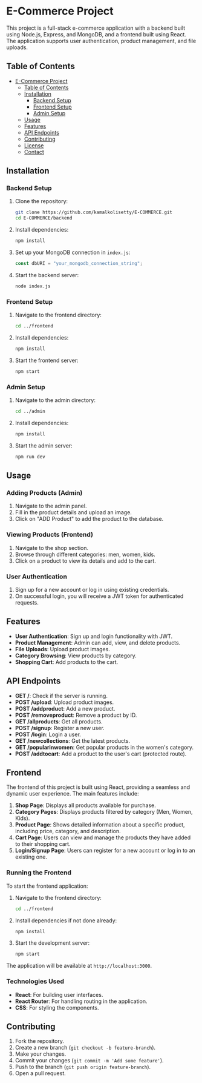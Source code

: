 

# E-Commerce Project

This project is a full-stack e-commerce application with a backend built using Node.js, Express, and MongoDB, and a frontend built using React. The application supports user authentication, product management, and file uploads.

## Table of Contents

- [E-Commerce Project](#e-commerce-project)
  - [Table of Contents](#table-of-contents)
  - [Installation](#installation)
    - [Backend Setup](#backend-setup)
    - [Frontend Setup](#frontend-setup)
    - [Admin Setup](#admin-setup)
  - [Usage](#usage)
  - [Features](#features)
  - [API Endpoints](#api-endpoints)
  - [Contributing](#contributing)
  - [License](#license)
  - [Contact](#contact)

## Installation

### Backend Setup

1. Clone the repository:
   ```sh
   git clone https://github.com/kamalkolisetty/E-COMMERCE.git
   cd E-COMMERCE/backend
   ```

2. Install dependencies:
   ```sh
   npm install
   ```

3. Set up your MongoDB connection in `index.js`:
   ```js
   const dbURI = "your_mongodb_connection_string";
   ```

4. Start the backend server:
   ```sh
   node index.js
   ```

### Frontend Setup

1. Navigate to the frontend directory:
   ```sh
   cd ../frontend
   ```

2. Install dependencies:
   ```sh
   npm install
   ```

3. Start the frontend server:
   ```sh
   npm start
   ```

### Admin Setup

1. Navigate to the admin directory:
   ```sh
   cd ../admin
   ```

2. Install dependencies:
   ```sh
   npm install
   ```

3. Start the admin server:
   ```sh
   npm run dev
   ```

## Usage

### Adding Products (Admin)

1. Navigate to the admin panel.
2. Fill in the product details and upload an image.
3. Click on "ADD Product" to add the product to the database.

### Viewing Products (Frontend)

1. Navigate to the shop section.
2. Browse through different categories: men, women, kids.
3. Click on a product to view its details and add to the cart.

### User Authentication

1. Sign up for a new account or log in using existing credentials.
2. On successful login, you will receive a JWT token for authenticated requests.

## Features

- **User Authentication**: Sign up and login functionality with JWT.
- **Product Management**: Admin can add, view, and delete products.
- **File Uploads**: Upload product images.
- **Category Browsing**: View products by category.
- **Shopping Cart**: Add products to the cart.

## API Endpoints

- **GET /**: Check if the server is running.
- **POST /upload**: Upload product images.
- **POST /addproduct**: Add a new product.
- **POST /removeproduct**: Remove a product by ID.
- **GET /allproducts**: Get all products.
- **POST /signup**: Register a new user.
- **POST /login**: Login a user.
- **GET /newcollections**: Get the latest products.
- **GET /popularinwomen**: Get popular products in the women's category.
- **POST /addtocart**: Add a product to the user's cart (protected route).

## Frontend

The frontend of this project is built using React, providing a seamless and dynamic user experience. The main features include:

1. **Shop Page**: Displays all products available for purchase.
2. **Category Pages**: Displays products filtered by category (Men, Women, Kids).
3. **Product Page**: Shows detailed information about a specific product, including price, category, and description.
4. **Cart Page**: Users can view and manage the products they have added to their shopping cart.
5. **Login/Signup Page**: Users can register for a new account or log in to an existing one.

### Running the Frontend

To start the frontend application:

1. Navigate to the frontend directory:
   ```sh
   cd ../frontend
   ```

2. Install dependencies if not done already:
   ```sh
   npm install
   ```

3. Start the development server:
   ```sh
   npm start
   ```

The application will be available at `http://localhost:3000`.

### Technologies Used

- **React**: For building user interfaces.
- **React Router**: For handling routing in the application.
- **CSS**: For styling the components.

## Contributing

1. Fork the repository.
2. Create a new branch (`git checkout -b feature-branch`).
3. Make your changes.
4. Commit your changes (`git commit -m 'Add some feature'`).
5. Push to the branch (`git push origin feature-branch`).
6. Open a pull request.
